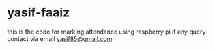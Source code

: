 # yasif-faaiz
this is the code for marking attendance using raspberry pi if any query contact via email yasif85@gmail.com
